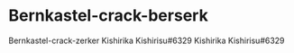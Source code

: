 # Bernkastel-crack-berserk
Bernkastel-crack-zerker Kishirika Kishirisu#6329
Kishirika Kishirisu#6329
